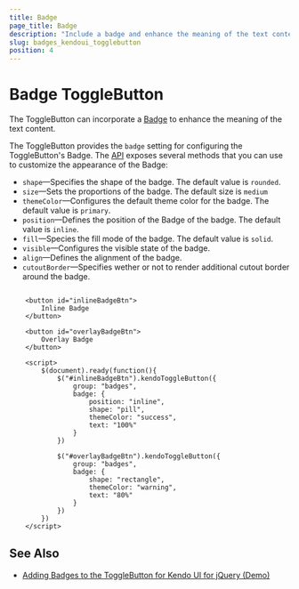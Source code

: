 ```yaml
---
title: Badge
page_title: Badge
description: "Include a badge and enhance the meaning of the text content of the Telerik UI ToggleButton component for {{ site.framework }}."
slug: badges_kendoui_togglebutton
position: 4
---
```


# Badge ToggleButton

The ToggleButton can incorporate a [Badge](https://docs.telerik.com/kendo-ui/controls/badge/overview) to enhance the meaning of the text content.

The ToggleButton provides the `badge` setting for configuring the ToggleButton's Badge. The [API](https://docs.telerik.com/kendo-ui/api/javascript/ui/badge) exposes several methods that you can use to customize the appearance of the Badge:

* `shape`&mdash;Specifies the shape of the badge. The default value is `rounded`.
* `size`&mdash;Sets the proportions of the badge. The default size is `medium`
* `themeColor`&mdash;Configures the default theme color for the badge. The default value is `primary`.
* `position`&mdash;Defines the position of the Badge of the badge. The default value is `inline`.
* `fill`&mdash;Species the fill mode of the badge. The default value is `solid`. 
* `visible`&mdash;Configures the visible state of the badge.
* `align`&mdash;Defines the alignment of the badge.
* `cutoutBorder`&mdash;Specifies wether or not to render additional cutout border around the badge.


```dojo

    <button id="inlineBadgeBtn">
        Inline Badge
    </button>

    <button id="overlayBadgeBtn">
        Overlay Badge
    </button>

    <script>
        $(document).ready(function(){
            $("#inlineBadgeBtn").kendoToggleButton({
                group: "badges",
                badge: {
                    position: "inline",
                    shape: "pill",
                    themeColor: "success",
                    text: "100%"
                }
            })

            $("#overlayBadgeBtn").kendoToggleButton({
                group: "badges",
                badge: {
                    shape: "rectangle",
                    themeColor: "warning",
                    text: "80%"
                }
            })
        })
    </script>
```

## See Also

* [Adding Badges to the ToggleButton for Kendo UI for jQuery (Demo)](https://demos.telerik.com/kendo-ui/togglebutton/badges)